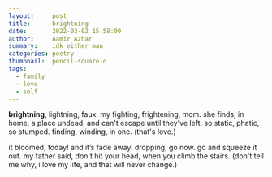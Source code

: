 ```yaml
---
layout:     post
title:      brightning
date:       2022-03-02 15:58:00
author:     Aamir Azhar
summary:    idk either man
categories: poetry
thumbnail:  pencil-square-o
tags:
  - family
  - love
  - self
---
```

**brightning**, lightning, faux. my fighting, frightening, mom. she finds, in home, a place undead, and can't escape until they've left. so static, phatic, so stumped. finding, winding, in one. (that's love.)

it bloomed, today! and it’s fade away. dropping, go now. go and squeeze it out. my father said, don't hit your head, when you climb the stairs. (don't tell me why, i love my life, and that will never change.)
